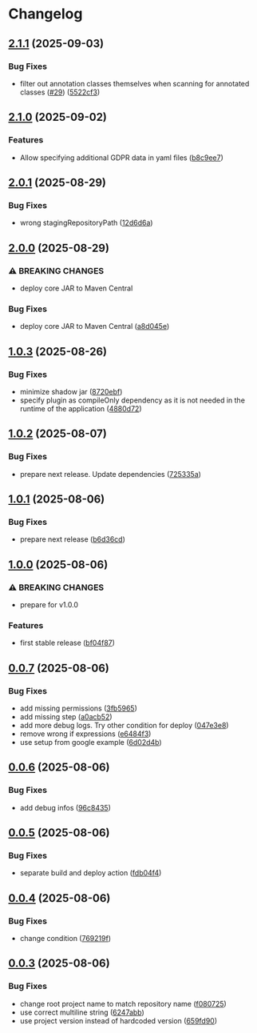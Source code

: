 # Changelog

## [2.1.1](https://github.com/rio-cloud/gradle-gdpr-documentation-plugin/compare/v2.1.0...v2.1.1) (2025-09-03)


### Bug Fixes

* filter out annotation classes themselves when scanning for annotated classes ([#29](https://github.com/rio-cloud/gradle-gdpr-documentation-plugin/issues/29)) ([5522cf3](https://github.com/rio-cloud/gradle-gdpr-documentation-plugin/commit/5522cf30a54e4cc80cd6e976e17e00045b874345))

## [2.1.0](https://github.com/rio-cloud/gradle-gdpr-documentation-plugin/compare/v2.0.1...v2.1.0) (2025-09-02)


### Features

* Allow specifying additional GDPR data in yaml files ([b8c9ee7](https://github.com/rio-cloud/gradle-gdpr-documentation-plugin/commit/b8c9ee78cb7137acb7365f620ebb69bbb30f5340))

## [2.0.1](https://github.com/rio-cloud/gradle-gdpr-documentation-plugin/compare/v2.0.0...v2.0.1) (2025-08-29)


### Bug Fixes

* wrong stagingRepositoryPath ([12d6d6a](https://github.com/rio-cloud/gradle-gdpr-documentation-plugin/commit/12d6d6a08d39809f32d6df13de7b365c4c642e21))

## [2.0.0](https://github.com/rio-cloud/gradle-gdpr-documentation-plugin/compare/v1.0.3...v2.0.0) (2025-08-29)


### ⚠ BREAKING CHANGES

* deploy core JAR to Maven Central

### Bug Fixes

* deploy core JAR to Maven Central ([a8d045e](https://github.com/rio-cloud/gradle-gdpr-documentation-plugin/commit/a8d045e7126ec88ab2fcdbfea58b9c2511bdbd7d))

## [1.0.3](https://github.com/rio-cloud/gradle-gdpr-documentation-plugin/compare/v1.0.2...v1.0.3) (2025-08-26)


### Bug Fixes

* minimize shadow jar ([8720ebf](https://github.com/rio-cloud/gradle-gdpr-documentation-plugin/commit/8720ebf516e0af65ddc8273650957c782b5bc97c))
* specify plugin as compileOnly dependency as it is not needed in the runtime of the application ([4880d72](https://github.com/rio-cloud/gradle-gdpr-documentation-plugin/commit/4880d722cddeb072424ff5d453d4360de2a5bd7f))

## [1.0.2](https://github.com/rio-cloud/gradle-gdpr-documentation-plugin/compare/v1.0.1...v1.0.2) (2025-08-07)


### Bug Fixes

* prepare next release. Update dependencies ([725335a](https://github.com/rio-cloud/gradle-gdpr-documentation-plugin/commit/725335a93d8cf5ec720d6afeed70e424f6b3461e))

## [1.0.1](https://github.com/rio-cloud/gradle-gdpr-documentation-plugin/compare/v1.0.0...v1.0.1) (2025-08-06)


### Bug Fixes

* prepare next release ([b6d36cd](https://github.com/rio-cloud/gradle-gdpr-documentation-plugin/commit/b6d36cd9d8d6065f9ee9f3adb4723cf3fe201542))

## [1.0.0](https://github.com/rio-cloud/gradle-gdpr-documentation-plugin/compare/v0.0.7...v1.0.0) (2025-08-06)


### ⚠ BREAKING CHANGES

* prepare for v1.0.0

### Features

* first stable release ([bf04f87](https://github.com/rio-cloud/gradle-gdpr-documentation-plugin/commit/bf04f8726320a963258822347b4dfa2cf9f68844))

## [0.0.7](https://github.com/rio-cloud/gradle-gdpr-documentation-plugin/compare/v0.0.6...v0.0.7) (2025-08-06)


### Bug Fixes

* add missing permissions ([3fb5965](https://github.com/rio-cloud/gradle-gdpr-documentation-plugin/commit/3fb596566804ab8c8dbaaca73e9c38093ce4e936))
* add missing step ([a0acb52](https://github.com/rio-cloud/gradle-gdpr-documentation-plugin/commit/a0acb5296a40e89811c65ce21eb0479fa7d03a3a))
* add more debug logs. Try other condition for deploy ([047e3e8](https://github.com/rio-cloud/gradle-gdpr-documentation-plugin/commit/047e3e8f28a7bf40d116b8fcbbd702fd18290422))
* remove wrong if expressions ([e6484f3](https://github.com/rio-cloud/gradle-gdpr-documentation-plugin/commit/e6484f3a2dbbc124ab7137051f1e5cbaed318dc8))
* use setup from google example ([6d02d4b](https://github.com/rio-cloud/gradle-gdpr-documentation-plugin/commit/6d02d4bb25125f9d1e64420f90cdae75b493254d))

## [0.0.6](https://github.com/rio-cloud/gradle-gdpr-documentation-plugin/compare/v0.0.5...v0.0.6) (2025-08-06)


### Bug Fixes

* add debug infos ([96c8435](https://github.com/rio-cloud/gradle-gdpr-documentation-plugin/commit/96c8435c426af2021e84c251f253800f45879a2f))

## [0.0.5](https://github.com/rio-cloud/gradle-gdpr-documentation-plugin/compare/v0.0.4...v0.0.5) (2025-08-06)


### Bug Fixes

* separate build and deploy action ([fdb04f4](https://github.com/rio-cloud/gradle-gdpr-documentation-plugin/commit/fdb04f46b2407c0dc33e0d1073174076e96554ed))

## [0.0.4](https://github.com/rio-cloud/gradle-gdpr-documentation-plugin/compare/v0.0.3...v0.0.4) (2025-08-06)


### Bug Fixes

* change condition ([769219f](https://github.com/rio-cloud/gradle-gdpr-documentation-plugin/commit/769219fe1625ac7a09593553fa70c541890d2c9d))

## [0.0.3](https://github.com/rio-cloud/gradle-gdpr-documentation-plugin/compare/v0.0.2...v0.0.3) (2025-08-06)


### Bug Fixes

* change root project name to match repository name ([f080725](https://github.com/rio-cloud/gradle-gdpr-documentation-plugin/commit/f08072523e0e538620c636f5deeb9d68171d6891))
* use correct multiline string ([6247abb](https://github.com/rio-cloud/gradle-gdpr-documentation-plugin/commit/6247abbe8a04d09738dbe34b0c354abd8fca84e9))
* use project version instead of hardcoded version ([659fd90](https://github.com/rio-cloud/gradle-gdpr-documentation-plugin/commit/659fd90990b192a4d8532edee0fbc517f9ca755b))
